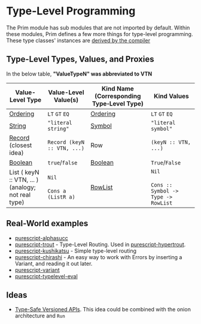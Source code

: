# Type-Level Programming

The Prim module has sub modules that are not imported by default. Within these modules, Prim defines a few more things for type-level programming. These type classes' instances are [derived by the compiler](https://github.com/purescript/documentation/blob/master/language/Type-Classes.md#compiler-solvable-type-classes)

## Type-Level Types, Values, and Proxies

In the below table, **"ValueTypeN" was abbreviated to VTN**

| Value-Level Type | Value-Level Value(s) | Kind Name<br>(Corresponding Type&#8209;Level Type) | Kind Values |
| - | - | - | - |
| [Ordering](https://pursuit.purescript.org/packages/purescript-prelude/4.1.1/docs/Data.Ordering) | `LT` `GT` `EQ` | [Ordering](https://pursuit.purescript.org/builtins/docs/Prim.Ordering) | `LT` `GT` `EQ` |
| [String](https://pursuit.purescript.org/builtins/docs/Prim#t:String) | `"literal string"` | [Symbol](https://pursuit.purescript.org/builtins/docs/Prim#k:Symbol) | `"literal symbol"` |
| [Record](https://pursuit.purescript.org/builtins/docs/Prim#t:Record)<br>(closest idea) | `Record (keyN :: VTN, ...)` | Row | `(keyN :: VTN, ...)` |
| [Boolean](https://pursuit.purescript.org/builtins/docs/Prim#t:Boolean) | `true`/`false` | [Boolean](https://pursuit.purescript.org/builtins/docs/Prim.Boolean) | `True`/`False` |
| List ( keyN :: VTN, ... )<br>(analogy; not real type) | `Nil`<br><br>`Cons a (ListR a)` | [RowList](https://pursuit.purescript.org/builtins/docs/Prim.RowList#k:RowList) | `Nil`<br><br>`Cons :: Symbol -> Type -> RowList` |

## Real-World examples

- [purescript-alphasucc](https://pursuit.purescript.org/packages/purescript-alphasucc/0.1.0)
- [purescript-trout](https://github.com/owickstrom/purescript-hypertrout) -  Type-Level Routing. Used in [purescript-hypertrout](https://github.com/owickstrom/purescript-hypertrout).
- [purescript-kushikatsu](https://github.com/justinwoo/purescript-kushikatsu) - Simple type-level routing
- [purescript-chirashi](https://github.com/justinwoo/purescript-chirashi) - An easy way to work with Errors by inserting a Variant, and reading it out later.
- [purescript-variant](https://pursuit.purescript.org/packages/purescript-variant/5.0.0)
- [purescript-typelevel-eval](https://pursuit.purescript.org/packages/purescript-typelevel-eval/0.2.0)

## Ideas

- [Type-Safe Versioned APIs](https://chrispenner.ca/posts/typesafe-api-versioning). This idea could be combined with the onion architecture and `Run`
